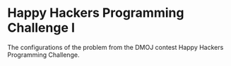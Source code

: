 # Happy Hackers Programming Challenge I
 The configurations of the problem from the DMOJ contest Happy Hackers Programming Challenge.
